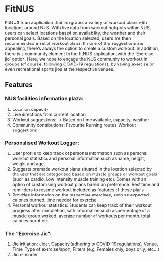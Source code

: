 # FitNUS


FitNUS is an application that integrates a variety of workout plans with locations around NUS. With live data from workout hotspots within NUS, users can select locations based on availability, the weather and their personal goals. 
Based on the location selected, users are then recommended a set of workout plans. If none of the suggestions are appealing, there’s always the option to create a custom workout. 
In addition, there is a community element to the fitNUS application, with the ‘Exercise jio’ option. Here, we hope to engage the NUS community to workout in groups (of course, following COVID-19 regulations), by having exercise or even recreational sports jios at the respective venues.

## Features

### NUS facilities information plaza:
1. Location capacity
1. Live directions from current location
1. Workout suggestions: -> Based on time available, capacity, weather
1. Community contributions: Favourite Running routes, Workout suggestions

### Personalised Workout Logger: 
1. User profile to keep track of personal information such as personal workout statistics  and personal information such as name, height, weight and age.
1. Suggests premade workout plans situated in the location selected by the user that are categorised based on muscle groups or workout goals (such as cardio, Low intensity muscle training etc). Comes with an option of customising workout plans based on preference. Rest time and reminders to resume workout included as features of these plans
1. Provides information on the respective exercises, such as expected calories burned, time needed for exercise
1. Personal workout statistics: Students can keep track of their workout progress after completion, with information such as percentage of a muscle group worked, average number of workouts per month, total calories burnt etc.

### The “Exercise Jio”:
1. Jio initiation: Jioer, Capacity (adhering to COVID-19 regulations), Venue, Time, Type of exercise/sport, Filters (e.g. Females only, boys only, etc...)
1. Jio reminder

